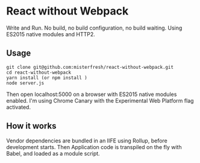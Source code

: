 # React without Webpack

Write and Run. 
No build, no build configuration, no build waiting.
Using ES2015 native modules and HTTP2.

## Usage
```
git clone git@github.com:misterfresh/react-without-webpack.git
cd react-without-webpack
yarn install (or npm install )
node server.js
```

Then open localhost:5000 on a browser with ES2015 native modules enabled.
I'm using Chrome Canary with the Experimental Web Platform flag activated.

## How it works
Vendor dependencies are bundled in an IIFE using Rollup, before development starts.
Then Application code is transpiled on the fly with Babel, and loaded as a module script.
